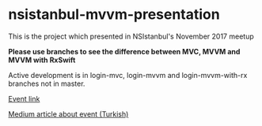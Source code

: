 # nsistanbul-mvvm-presentation
This is the project which presented in NSIstanbul's November 2017 meetup


**Please use branches to see the difference between MVC, MVVM and MVVM with RxSwift**

Active development is in login-mvc, login-mvvm and login-mvvm-with-rx branches not in master.

[Event link](https://www.eventbrite.com/e/nsistanbul-kasm-2017-meetup-tickets-40781780403)

[Medium article about event (Turkish)](https://medium.com/@strawb3rryx7/nsistanbul-kas%C4%B1m-2017-meetup-sunum-%C3%B6zeti-mvvm-fastlane-ec13a2bfc219)
